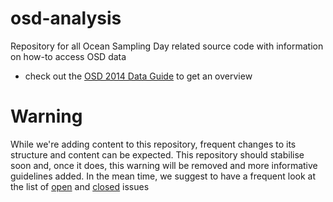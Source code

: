 # osd-analysis
Repository for all Ocean Sampling Day related source code with information on how-to access OSD data

* check out the [OSD 2014 Data Guide](https://github.com/MicroB3-IS/osd-analysis/wiki/Guide-to-OSD-2014-data) to get an overview 

# Warning
While we're adding content to this repository, frequent changes to its structure and content can be expected. This repository should stabilise soon and, once it does, this warning will be removed and more informative guidelines added. In the mean time, we suggest to have a frequent look at the list of [open](https://github.com/MicroB3-IS/osd-analysis/issues) and [closed](https://github.com/MicroB3-IS/osd-analysis/issues?utf8=%E2%9C%93&q=is%3Aissue+is%3Aclosed) issues


